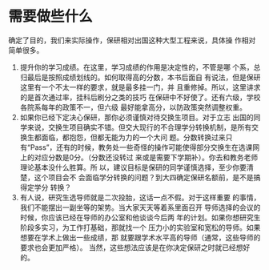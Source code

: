 # 需要做些什么

确定了目的，我们来实际操作，保研相对出国这种大型工程来说，具体操 作相对简单很多。

1. 提升你的学习成绩。在这里，学习成绩的作用是决定性的，不管是哪 个系，总归最后是按照成绩划线的。如何取得高的分数，本书后面自 有说法，但是保研这里有一个不太一样的要求，就是最多挂一门，并 且重修掉。所以，这里讲求的是首次通过率，挂科后刷分之类的技巧 在保研中不好使了。还有六级，学校各院系每年的政策不一，但六级 最好能拿高分，以防政策突然调整权重。
2. 如果你已经下定决心保研，那你必须谨慎对待交换生项目。对于立志 出国的同学来说，交换生项目确实不错。但交大现行的不合理学分转换机制，是所有交换生都面临，都抱怨，但都无能为力的一个大问 题。分数转换过来只有“Pass”，还有的时候，教务处一些奇怪的操作可能使得部分交换生在选课网上的对应分数是0分。（分数还没转过 来或是需要下学期补）。你去和教务老师理论基本没什么胜算。所 以，建议目标是保研的同学谨慎选择，至少你要清楚，这个项目会不 会面临学分转换的问题？到大四确定保研名额前，是不是搞得定学分 转换？
3. 有人说，研究生选导师就是二次投胎，这话一点不假。对于这样重要 的事情，我们不能摆出一副坐等的架势。当大家天天等着系里面召开 导师选择的会议的时候，你应该已经在导师的办公室和他谈谈今后两 年的计划。如果你想研究生阶段多实习，为工作打基础，那就找一个 压力小的实验室和宽松的导师。如果想要在学术上做出一些成绩，那 就要跟学术水平高的导师（通常，这些导师的要求也会更加严格）。 当然，这些想法应该是在你决定保研之时就已经想好的。

